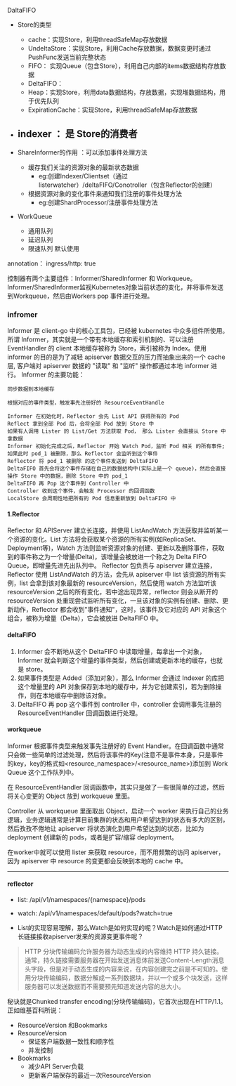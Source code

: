 DaltaFIFO

- Store的类型
  - cache：实现Store，利用threadSafeMap存放数据
  - UndeltaStore：实现Store，利用Cache存放数据，数据变更时通过PushFunc发送当前完整状态
  - FIFO： 实现Queue（包含Store），利用自己内部的items数据结构存放数据
  -  DeltaFIFO： 
  -  Heap：实现Store，利用data数据结构，存放数据，实现堆数据结构，用于优先队列
  -  ExpirationCache：实现Store，利用threadSafeMap存放数据
  

- indexer ： 是 Store的消费者
  - 

- ShareInformer的作用 ：可以添加事件处理方法
  - 缓存我们关注的资源对象的最新状态数据
    - eg:创建Indexer/Clientset（通过listerwatcher）/deltaFIFO/Conotroller（包含Reflector的创建） 
  - 根据资源对象的变化事件来通知我们注册的事件处理方法 
    - eg:创建ShardProcessor/注册事件处理方法 

- WorkQueue 
  - 通用队列
  - 延迟队列
  - 限速队列 默认使用


annotation：
  ingress/http: true




控制器有两个主要组件：Informer/SharedInformer 和 Workqueue。 Informer/SharedInformer监视Kubernetes对象当前状态的变化，并将事件发送到Workqueue，然后由Workers pop 事件进行处理。

### infromer
Informer 是 client-go 中的核心工具包，已经被 kubernetes 中众多组件所使用。所谓 Informer，其实就是一个带有本地缓存和索引机制的、可以注册 EventHandler 的 client
本地缓存被称为 Store，索引被称为 Index。使用 informer 的目的是为了减轻 apiserver 数据交互的压力而抽象出来的一个 cache 层, 客户端对 apiserver 数据的 "读取" 和 "监听" 操作都通过本地 informer 进行。
Informer 的主要功能：

    同步数据到本地缓存

    根据对应的事件类型，触发事先注册好的 ResourceEventHandle

```
Informer 在初始化时，Reflector 会先 List API 获得所有的 Pod
Reflect 拿到全部 Pod 后，会将全部 Pod 放到 Store 中
如果有人调用 Lister 的 List/Get 方法获取 Pod， 那么 Lister 会直接从 Store 中拿数据
Informer 初始化完成之后，Reflector 开始 Watch Pod，监听 Pod 相关 的所有事件;如果此时 pod_1 被删除，那么 Reflector 会监听到这个事件
Reflector 将 pod_1 被删除 的这个事件发送到 DeltaFIFO
DeltaFIFO 首先会将这个事件存储在自己的数据结构中(实际上是一个 queue)，然后会直接操作 Store 中的数据，删除 Store 中的 pod_1
DeltaFIFO 再 Pop 这个事件到 Controller 中
Controller 收到这个事件，会触发 Processor 的回调函数
LocalStore 会周期性地把所有的 Pod 信息重新放到 DeltaFIFO 中
```

#### 1.Reflector
Reflector 和 APIServer 建立长连接，并使用 ListAndWatch 方法获取并监听某一个资源的变化。List 方法将会获取某个资源的所有实例(如ReplicaSet、Deployment等)，Watch 方法则监听资源对象的创建、更新以及删除事件，获取到的事件称之为一个增量(Delta)，该增量会被放进一个称之为 Delta FIFO Queue，即增量先进先出队列中。
Reflector 包负责与 apiserver 建立连接，Reflector 使用 ListAndWatch 的方法，会先从 apiserver 中 list 该资源的所有实例，list 会拿到该对象最新的 resourceVersion，然后使用 watch 方法监听该 resourceVersion 之后的所有变化，若中途出现异常，reflector 则会从断开的 resourceVersion 处重现尝试监听所有变化，一旦该对象的实例有创建、删除、更新动作，Reflector 都会收到"事件通知"，这时，该事件及它对应的 API 对象这个组合，被称为增量（Delta），它会被放进 DeltaFIFO 中。


#### deltaFIFO
1. Informer 会不断地从这个 DeltaFIFO 中读取增量，每拿出一个对象，Informer 就会判断这个增量的事件类型，然后创建或更新本地的缓存，也就是 store。
2. 如果事件类型是 Added（添加对象），那么 Informer 会通过 Indexer 的库把这个增量里的 API 对象保存到本地的缓存中，并为它创建索引，若为删除操作，则在本地缓存中删除该对象。
3. DeltaFIFO 再 pop 这个事件到 controller 中，controller 会调用事先注册的 ResourceEventHandler 回调函数进行处理。


#### workqueue
Informer 根据事件类型来触发事先注册好的 Event Handler。在回调函数中通常只会做一些简单的过滤处理，然后将该事件的Key(注意不是事件本身，只是事件的key，key的格式如<resource_namespace>/<resource_name>)添加到 Work Queue 这个工作队列中。

在 ResourceEventHandler 回调函数中，其实只是做了一些很简单的过滤，然后将关心变更的 Object 放到 workqueue 里面。

Controller 从 workqueue 里面取出 Object，启动一个 worker 来执行自己的业务逻辑，业务逻辑通常是计算目前集群的状态和用户希望达到的状态有多大的区别，然后孜孜不倦地让 apiserver 将状态演化到用户希望达到的状态，比如为 deployment 创建新的 pods，或者是扩容/缩容 deployment。

在worker中就可以使用 lister 来获取 resource，而不用频繁的访问 apiserver，因为 apiserver 中 resource 的变更都会反映到本地的 cache 中。


--------------


####  reflector
- list: /api/v1/namespaces/{namespace}/pods

- watch: /api/v1/namespaces/default/pods?watch=true
- List的实现容易理解，那么Watch是如何实现的呢？Watch是如何通过HTTP 长链接接收apiserver发来的资源变更事件呢？
> HTTP 分块传输编码允许服务器为动态生成的内容维持 HTTP 持久链接。通常，持久链接需要服务器在开始发送消息体前发送Content-Length消息头字段，但是对于动态生成的内容来说，在内容创建完之前是不可知的。使用分块传输编码，数据分解成一系列数据块，并以一个或多个块发送，这样服务器可以发送数据而不需要预先知道发送内容的总大小。

秘诀就是Chunked transfer encoding(分块传输编码)，它首次出现在HTTP/1.1。正如维基百科所说：

- ResourceVersion 和Bookmarks
- ResourceVersion
   - 保证客户端数据一致性和顺序性
   - 并发控制
- Bookmarks
  - 减少API Server负载
  - 更新客户端保存的最近一次ResourceVersion  





